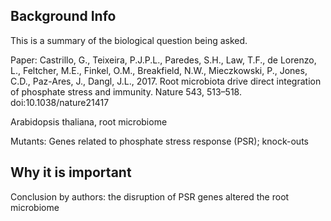 ## Background Info

This is a summary of the biological question being asked.

Paper: Castrillo, G., Teixeira, P.J.P.L., Paredes, S.H., Law, T.F., de Lorenzo, L., Feltcher, M.E., Finkel, O.M., Breakfield, N.W., Mieczkowski, P., Jones, C.D., Paz-Ares, J., Dangl, J.L., 2017. Root microbiota drive direct integration of phosphate stress and immunity. Nature 543, 513–518. doi:10.1038/nature21417


Arabidopsis thaliana, root microbiome

Mutants: Genes related to phosphate stress response (PSR); knock-outs


## Why it is important
Conclusion by authors: the disruption of PSR genes altered the root microbiome

